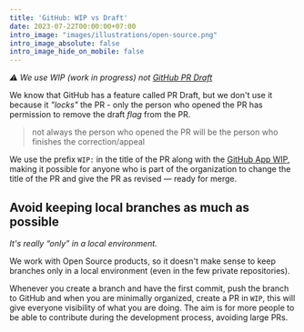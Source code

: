 ```yaml
---
title: 'GitHub: WIP vs Draft'
date: 2023-07-22T00:00:00+07:00
intro_image: "images/illustrations/open-source.png"
intro_image_absolute: false
intro_image_hide_on_mobile: false
---
```


*⚠️ We use WIP (work in progress) not [GitHub PR Draft](https://github.blog/2019-02-14-introducing-draft-pull-requests/)*

We know that GitHub has a feature called PR Draft, but we don't use it because it *"locks"* the PR - only the person who opened the PR has permission to remove the draft *flag* from the PR.

> not always the person who opened the PR will be the person who finishes the correction/appeal

We use the prefix `WIP:` in the title of the PR along with the [GitHub App WIP](https://github.com/apps/wip), making it possible for anyone who is part of the organization to change the title of the PR and give the PR as revised — ready for merge.

## Avoid keeping local branches as much as possible

*It's really “only” in a local environment.*

We work with Open Source products, so it doesn't make sense to keep branches only in a local environment (even in the few private repositories).

Whenever you create a branch and have the first commit, push the branch to GitHub and when you are minimally organized, create a PR in `WIP`, this will give everyone visibility of what you are doing. The aim is for more people to be able to contribute during the development process, avoiding large PRs.
